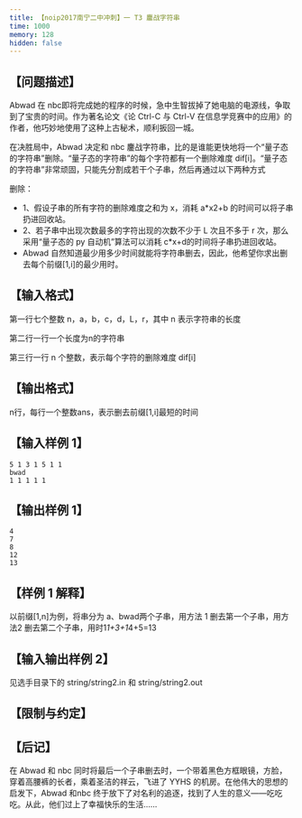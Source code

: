 ```yaml
---
title: 【noip2017南宁二中冲刺】一 T3 鏖战字符串
time: 1000
memory: 128
hidden: false
---
```



## 【问题描述】

Abwad 在 nbc即将完成她的程序的时候，急中生智拔掉了她电脑的电源线，争取到了宝贵的时间。作为著名论文《论 Ctrl-C 与 Ctrl-V 在信息学竞赛中的应用》的作者，他巧妙地使用了这种上古秘术，顺利扳回一城。

在决胜局中，Abwad 决定和 nbc 鏖战字符串，比的是谁能更快地将一个“量子态的字符串”删除。“量子态的字符串”的每个字符都有一个删除难度 dif[i]。“量子态的字符串”非常顽固，只能先分割成若干个子串，然后再通过以下两种方式

删除：

 - 1、假设子串的所有字符的删除难度之和为 x，消耗 a*x2+b 的时间可以将子串扔进回收站。
 - 2、若子串中出现次数最多的字符出现的次数不少于 L 次且不多于 r 次，那么采用“量子态的 py 自动机”算法可以消耗 c*x+d的时间将子串扔进回收站。
 - Abwad 自然知道最少用多少时间就能将字符串删去，因此，他希望你求出删去每个前缀[1,i]的最少用时。

## 【输入格式】

第一行七个整数 n，a，b，c，d，L，r，其中 n 表示字符串的长度

第二行一行一个长度为n的字符串

第三行一行 n 个整数，表示每个字符的删除难度 dif[i]

## 【输出格式】

n行，每行一个整数ans，表示删去前缀[1,i]最短的时间

## 【输入样例 1】

```
5 1 3 1 5 1 1
bwad
1 1 1 1 1
```

## 【输出样例 1】
```
4
7
8
12
13
```
## 【样例 1 解释】

以前缀[1,n]为例，将串分为 a、bwad两个子串，用方法 1 删去第一个子串，用方法2 删去第二个子串，用时1*1+3+1*4+5=13

## 【输入输出样例 2】

见选手目录下的 string/string2.in 和 string/string2.out

## 【限制与约定】

## 【后记】

在 Abwad 和 nbc 同时将最后一个子串删去时，一个带着黑色方框眼镜，方脸，穿着高腰裤的长者，乘着圣洁的祥云，飞进了 YYHS 的机房。在他伟大的思想的启发下，Abwad 和nbc 终于放下了对名利的追逐，找到了人生的意义——吃吃吃。从此，他们过上了幸福快乐的生活……
